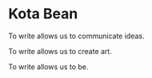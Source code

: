 # Kota Bean

To write allows us to communicate ideas. 

To write allows us to create art.

To write allows us to be.
